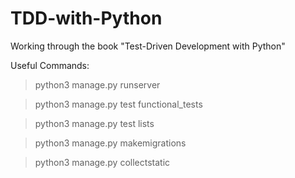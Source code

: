 # TDD-with-Python
Working through the book "Test-Driven Development with Python"

Useful Commands:

> python3 manage.py runserver

> python3 manage.py test functional_tests

> python3 manage.py test lists

> python3 manage.py makemigrations

> python3 manage.py collectstatic
